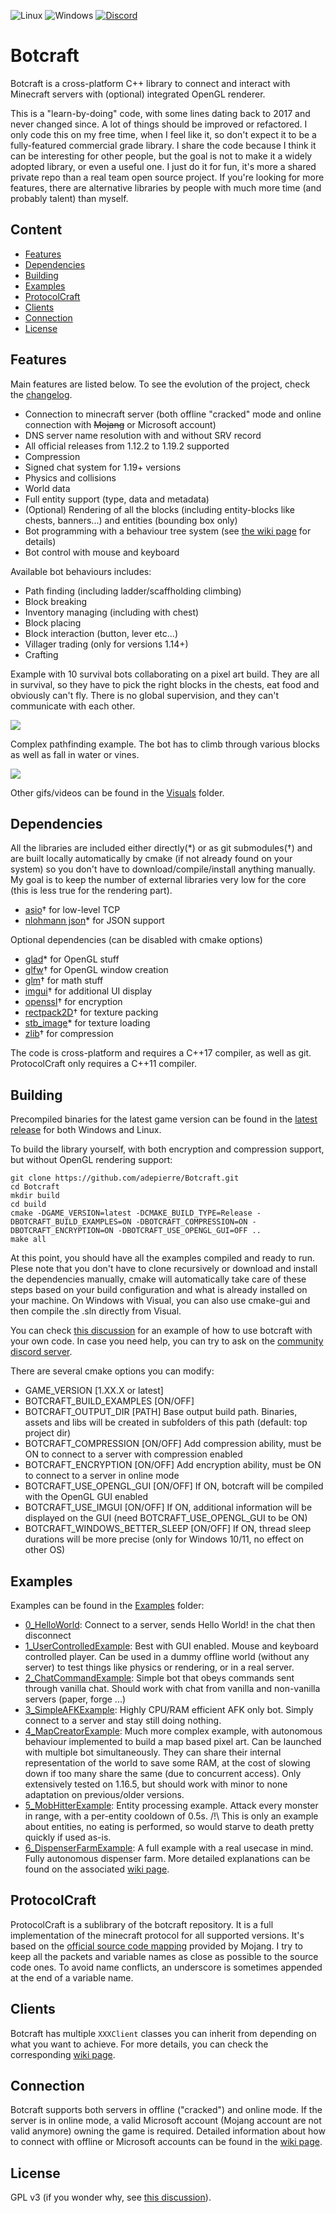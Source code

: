 ![Linux](https://github.com/adepierre/Botcraft/workflows/Linux/badge.svg)
![Windows](https://github.com/adepierre/Botcraft/workflows/Windows/badge.svg)
[![Discord](https://badgen.net/badge/icon/discord?icon=discord&label)](https://discord.gg/wECVsTbjA9)

# Botcraft

Botcraft is a cross-platform C++ library to connect and interact with Minecraft servers with (optional) integrated OpenGL renderer.

This is a "learn-by-doing" code, with some lines dating back to 2017 and never changed since. A lot of things should be improved or refactored. I only code this on my free time, when I feel like it, so don't expect it to be a fully-featured commercial grade library. I share the code because I think it can be interesting for other people, but the goal is not to make it a widely adopted library, or even a useful one. I just do it for fun, it's more a shared private repo than a real team open source project. If you're looking for more features, there are alternative libraries by people with much more time (and probably talent) than myself.

## Content

  * [Features](#features)
  * [Dependencies](#dependencies)
  * [Building](#building)
  * [Examples](#examples)
  * [ProtocolCraft](#protocolcraft)
  * [Clients](#clients)
  * [Connection](#connection)
  * [License](#license)

## Features

Main features are listed below. To see the evolution of the project, check the [changelog](https://github.com/adepierre/Botcraft/wiki/Changelog).

- Connection to minecraft server (both offline "cracked" mode and online connection with ~~Mojang~~ or Microsoft account)
- DNS server name resolution with and without SRV record
- All official releases from 1.12.2 to 1.19.2 supported
- Compression
- Signed chat system for 1.19+ versions
- Physics and collisions
- World data
- Full entity support (type, data and metadata)
- (Optional) Rendering of all the blocks (including entity-blocks like chests, banners...) and entities (bounding box only)
- Bot programming with a behaviour tree system (see [the wiki page](https://github.com/adepierre/Botcraft/wiki/Behaviour-system) for details)
- Bot control with mouse and keyboard

Available bot behaviours includes:
- Path finding (including ladder/scaffholding climbing)
- Block breaking
- Inventory managing (including with chest)
- Block placing
- Block interaction (button, lever etc...)
- Villager trading (only for versions 1.14+)
- Crafting

Example with 10 survival bots collaborating on a pixel art build. They are all in survival, so they have to pick the right blocks in the chests, eat food and obviously can't fly. There is no global supervision, and they can't communicate with each other.

![](Visuals/mapart.gif)

Complex pathfinding example. The bot has to climb through various blocks as well as fall in water or vines.

![](Visuals/pathfinding_climb.gif)

Other gifs/videos can be found in the [Visuals](Visuals/) folder.

## Dependencies

All the libraries are included either directly(\*) or as git submodules(†) and are built locally automatically by cmake (if not already found on your system) so you don't have to download/compile/install anything manually. My goal is to keep the number of external libraries very low for the core (this is less true for the rendering part).

- [asio](https://think-async.com/Asio/)† for low-level TCP
- [nlohmann json](https://github.com/nlohmann/json)\* for JSON support


Optional dependencies (can be disabled with cmake options)
- [glad](https://glad.dav1d.de/)\* for OpenGL stuff
- [glfw](https://github.com/glfw/glfw)† for OpenGL window creation
- [glm](https://github.com/g-truc/glm)† for math stuff
- [imgui](https://github.com/ocornut/imgui)† for additional UI display
- [openssl](https://www.openssl.org/)† for encryption
- [rectpack2D](https://github.com/TeamHypersomnia/rectpack2D)† for texture packing
- [stb_image](https://github.com/nothings/stb)\* for texture loading
- [zlib](https://github.com/madler/zlib)† for compression

The code is cross-platform and requires a C++17 compiler, as well as git. ProtocolCraft only requires a C++11 compiler.

## Building

Precompiled binaries for the latest game version can be found in the [latest release](https://github.com/adepierre/Botcraft/releases/tag/latest) for both Windows and Linux.

To build the library yourself, with both encryption and compression support, but without OpenGL rendering support:
```
git clone https://github.com/adepierre/Botcraft.git
cd Botcraft
mkdir build
cd build
cmake -DGAME_VERSION=latest -DCMAKE_BUILD_TYPE=Release -DBOTCRAFT_BUILD_EXAMPLES=ON -DBOTCRAFT_COMPRESSION=ON -DBOTCRAFT_ENCRYPTION=ON -DBOTCRAFT_USE_OPENGL_GUI=OFF ..
make all
```

At this point, you should have all the examples compiled and ready to run. Plese note that you don't have to clone recursively or download and install the dependencies manually, cmake will automatically take care of these steps based on your build configuration and what is already installed on your machine. On Windows with Visual, you can also use cmake-gui and then compile the .sln directly from Visual.

You can check [this discussion](https://github.com/adepierre/Botcraft/discussions/45#discussioncomment-1142555) for an example of how to use botcraft with your own code. In case you need help, you can try to ask on the [community discord server](https://discord.gg/wECVsTbjA9).

There are several cmake options you can modify:
- GAME_VERSION [1.XX.X or latest]
- BOTCRAFT_BUILD_EXAMPLES [ON/OFF]
- BOTCRAFT_OUTPUT_DIR [PATH] Base output build path. Binaries, assets and libs will be created in subfolders of this path (default: top project dir)
- BOTCRAFT_COMPRESSION [ON/OFF] Add compression ability, must be ON to connect to a server with compression enabled
- BOTCRAFT_ENCRYPTION [ON/OFF] Add encryption ability, must be ON to connect to a server in online mode
- BOTCRAFT_USE_OPENGL_GUI [ON/OFF] If ON, botcraft will be compiled with the OpenGL GUI enabled
- BOTCRAFT_USE_IMGUI [ON/OFF] If ON, additional information will be displayed on the GUI (need BOTCRAFT_USE_OPENGL_GUI to be ON)
- BOTCRAFT_WINDOWS_BETTER_SLEEP [ON/OFF] If ON, thread sleep durations will be more precise (only for Windows 10/11, no effect on other OS)

## Examples

Examples can be found in the [Examples](Examples/) folder:
- [0_HelloWorld](Examples/0_HelloWorld): Connect to a server, sends Hello World! in the chat then disconnect
- [1_UserControlledExample](Examples/1_UserControlledExample): Best with GUI enabled. Mouse and keyboard controlled player. Can be used in a dummy offline world (without any server) to test things like physics or rendering, or in a real server.
- [2_ChatCommandExample](Examples/2_ChatCommandExample): Simple bot that obeys commands sent through vanilla chat. Should work with chat from vanilla and non-vanilla servers (paper, forge ...)
- [3_SimpleAFKExample](Examples/3_SimpleAFKExample): Highly CPU/RAM efficient AFK only bot. Simply connect to a server and stay still doing nothing.
- [4_MapCreatorExample](Examples/4_MapCreatorExample): Much more complex example, with autonomous behaviour implemented to build a map based pixel art. Can be launched with multiple bot simultaneously. They can share their internal representation of the world to save some RAM, at the cost of slowing down if too many share the same (due to concurrent access). Only extensively tested on 1.16.5, but should work with minor to none adaptation on previous/older versions.
- [5_MobHitterExample](Examples/5_MobHitterExample): Entity processing example. Attack every monster in range, with a per-entity cooldown of 0.5s. /!\ This is only an example about entities, no eating is performed, so would starve to death pretty quickly if used as-is.
- [6_DispenserFarmExample](Examples/6_DispenserFarmExample): A full example with a real usecase in mind. Fully autonomous dispenser farm. More detailed explanations can be found on the associated [wiki page](https://github.com/adepierre/Botcraft/wiki/Dispensers-example).

## ProtocolCraft

ProtocolCraft is a sublibrary of the botcraft repository. It is a full implementation of the minecraft protocol for all supported versions. It's based on the [official source code mapping](https://www.minecraft.net/en-us/article/minecraft-snapshot-19w36a) provided by Mojang. I try to keep all the packets and variable names as close as possible to the source code ones. To avoid name conflicts, an underscore is sometimes appended at the end of a variable name.

## Clients

Botcraft has multiple ``XXXClient`` classes you can inherit from depending on what you want to achieve. For more details, you can check the corresponding [wiki page](https://github.com/adepierre/Botcraft/wiki/Clients).

## Connection

Botcraft supports both servers in offline ("cracked") and online mode. If the server is in online mode, a valid Microsoft account (Mojang account are not valid anymore) owning the game is required. Detailed information about how to connect with offline or  Microsoft accounts can be found in the [wiki page](https://github.com/adepierre/Botcraft/wiki/Connection).

## License

GPL v3 (if you wonder why, see [this discussion](https://github.com/adepierre/Botcraft/discussions/51)).

